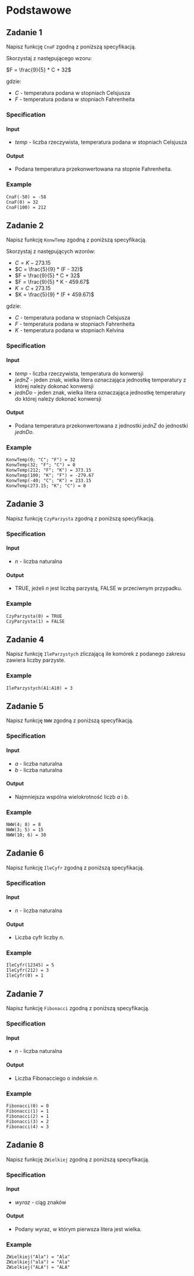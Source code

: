 # Podstawowe

## Zadanie 1

Napisz funkcję `CnaF` zgodną z poniższą specyfikacją.

Skorzystaj z następującego wzoru:

$F = \frac{9}{5} * C + 32$

gdzie:

* $C$ - temperatura podana w stopniach Celsjusza
* $F$ - temperatura podana w stopniach Fahrenheita

### Specification

#### Input

* $temp$ - liczba rzeczywista, temperatura podana w stopniach Celsjusza

#### Output

* Podana temperatura przekonwertowana na stopnie Fahrenheita.

### Example

```
CnaF(-50) = -58
CnaF(0) = 32
CnaF(100) = 212
```

## Zadanie 2

Napisz funkcję `KonwTemp` zgodną z poniższą specyfikacją.

Skorzystaj z następujących wzorów:

- $C = K - 273.15$
- $C = \frac{5}{9} * (F - 32)$
- $F = \frac{9}{5} * C + 32$
- $F = \frac{9}{5} * K - 459.67$
- $K = C + 273.15$
- $K = \frac{5}{9} * (F + 459.67)$

gdzie:

* $C$ - temperatura podana w stopniach Celsjusza
* $F$ - temperatura podana w stopniach Fahrenheita
* $K$ - temperatura podana w stopniach Kelvina

### Specification

#### Input

* $temp$ - liczba rzeczywista, temperatura do konwersji
* $jednZ$ - jeden znak, wielka litera oznaczająca jednostkę temperatury z której należy dokonać konwersji
* $jednDo$ - jeden znak, wielka litera oznaczająca jednostkę temperatury do której należy dokonać konwersji

#### Output

* Podana temperatura przekonwertowana z jednostki $jednZ$ do jednostki $jednDo$.

### Example

```
KonwTemp(0; "C"; "F") = 32
KonwTemp(32; "F"; "C") = 0
KonwTemp(212; "F"; "K") = 373.15
KonwTemp(100; "K"; "F") = -279.67
KonwTemp(-40; "C"; "K") = 233.15
KonwTemp(273.15; "K"; "C") = 0
```

## Zadanie 3

Napisz funkcję `CzyParzysta` zgodną z poniższą specyfikacją.

### Specification

#### Input

* $n$ - liczba naturalna

#### Output

* TRUE, jeżeli $n$ jest liczbą parzystą, FALSE w przeciwnym przypadku.

### Example

```
CzyParzysta(0) = TRUE
CzyParzysta(1) = FALSE
```

## Zadanie 4

Napisz funkcję `IleParzystych` zliczającą ile komórek z podanego zakresu zawiera liczby parzyste.

### Example

```
IleParzystych(A1:A10) = 3
```

## Zadanie 5

Napisz funkcję `NWW` zgodną z poniższą specyfikacją.

### Specification

#### Input

* $a$ - liczba naturalna
* $b$ - liczba naturalna

#### Output

* Najmniejsza wspólna wielokrotność liczb $a$ i $b$.

### Example

```
NWW(4; 8) = 8
NWW(3; 5) = 15
NWW(10; 6) = 30
```

## Zadanie 6

Napisz funkcję `IleCyfr` zgodną z poniższą specyfikacją.

### Specification

#### Input

* $n$ - liczba naturalna

#### Output

* Liczba cyfr liczby $n$.

### Example

```
IleCyfr(12345) = 5
IleCyfr(212) = 3
IleCyfr(0) = 1
```

## Zadanie 7

Napisz funkcję `Fibonacci` zgodną z poniższą specyfikacją.

### Specification

#### Input

* $n$ - liczba naturalna

#### Output

* Liczba Fibonacciego o indeksie $n$.

### Example

```
Fibonacci(0) = 0
Fibonacci(1) = 1
Fibonacci(2) = 1
Fibonacci(3) = 2
Fibonacci(4) = 3
```

## Zadanie 8

Napisz funkcję `ZWielkiej` zgodną z poniższą specyfikacją.

### Specification

#### Input

* $wyraz$ - ciąg znaków

#### Output

* Podany wyraz, w którym pierwsza litera jest wielka.

### Example

```
ZWielkiej("Ala") = "Ala"
ZWielkiej("ala") = "Ala"
ZWielkiej("ALA") = "ALA"
```
